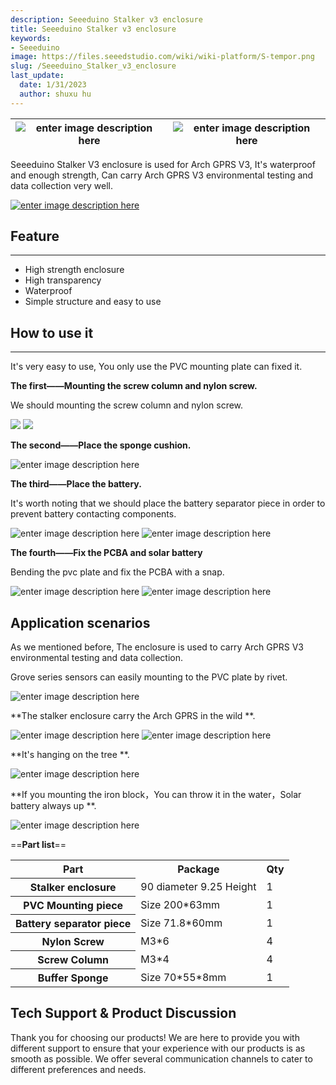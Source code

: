 ```yaml
---
description: Seeeduino Stalker v3 enclosure
title: Seeeduino Stalker v3 enclosure
keywords:
- Seeeduino 
image: https://files.seeedstudio.com/wiki/wiki-platform/S-tempor.png
slug: /Seeeduino_Stalker_v3_enclosure
last_update:
  date: 1/31/2023
  author: shuxu hu
---
```


|![enter image description here](https://files.seeedstudio.com/wiki/Seeeduino_Stalker_v3_enclosure/img/IMG_0738.JPG)|![enter image description here](https://files.seeedstudio.com/wiki/Seeeduino_Stalker_v3_enclosure/img/IMG_0741.JPG)
|---|---|

Seeeduino Stalker V3 enclosure is used for Arch GPRS V3, It's waterproof and enough strength, Can carry Arch GPRS V3 environmental testing and data collection very well.

[![enter image description here](https://files.seeedstudio.com/wiki/Seeed-WiKi/docs/images/300px-Get_One_Now_Banner-ragular.png)](https://www.seeedstudio.com/Seeeduino-Stalker-v3-enclosure-p-2419.html)

##  Feature
---
*   High strength enclosure
*   High transparency
*   Waterproof
*   Simple structure and easy to use

##  How to use it
---
It's very easy to use, You only use the PVC mounting plate can fixed it.

**The first——Mounting the screw column and  nylon screw.**

We should mounting the screw column and nylon screw.

![](https://files.seeedstudio.com/wiki/Seeeduino_Stalker_v3_enclosure/img/IMG_0762.JPG)
![](https://files.seeedstudio.com/wiki/Seeeduino_Stalker_v3_enclosure/img/IMG_0757.JPG)

**The second——Place the sponge cushion.**

![enter image description here](https://files.seeedstudio.com/wiki/Seeeduino_Stalker_v3_enclosure/img/IMG_0749.JPG)

**The third——Place the battery.**

It's worth noting that we should place the battery separator piece in order to prevent battery contacting components.

![enter image description here](https://files.seeedstudio.com/wiki/Seeeduino_Stalker_v3_enclosure/img/IMG_0766.JPG)
![enter image description here](https://files.seeedstudio.com/wiki/Seeeduino_Stalker_v3_enclosure/img/IMG_0750.JPG)

**The fourth——Fix the PCBA and solar battery**

Bending the pvc plate and fix the PCBA with a snap.

![enter image description here](https://files.seeedstudio.com/wiki/Seeeduino_Stalker_v3_enclosure/img/IMG_0752.JPG)
![enter image description here](https://files.seeedstudio.com/wiki/Seeeduino_Stalker_v3_enclosure/img/IMG_0756.JPG)

##  Application scenarios

As we mentioned before, The enclosure is used to carry Arch GPRS V3 environmental testing and data collection.

Grove series sensors can easily mounting to the PVC plate by rivet.

![enter image description here](https://files.seeedstudio.com/wiki/Seeeduino_Stalker_v3_enclosure/img/IMG_0764.JPG)

**The stalker enclosure carry the Arch GPRS in the wild **.

![enter image description here](https://files.seeedstudio.com/wiki/Seeeduino_Stalker_v3_enclosure/img/P50130-115633.jpg)
![enter image description here](https://files.seeedstudio.com/wiki/Seeeduino_Stalker_v3_enclosure/img/P50130-115712.jpg)

**It's hanging on the tree **.

![enter image description here](https://files.seeedstudio.com/wiki/Seeeduino_Stalker_v3_enclosure/img/P50130-120105.jpg)

**If you mounting the iron block，You can throw it in the water，Solar battery always up **.

![enter image description here](https://files.seeedstudio.com/wiki/Seeeduino_Stalker_v3_enclosure/img/P50130-120542.jpg)

==**Part list**==

<table  cellspacing="0" width="80%">
<tr>
<th scope="col"> Part
</th>
<th scope="col"> Package
</th>
<th scope="col"> Qty
</th></tr>
<tr>
<th scope="row"> Stalker enclosure
</th>
<td> 90 diameter 9.25 Height
</td>
<td> 1
</td></tr>
<tr>
<th scope="row"> PVC Mounting piece
</th>
<td> Size 200*63mm
</td>
<td> 1
</td></tr>
<tr>
<th scope="row"> Battery separator piece
</th>
<td> Size 71.8*60mm
</td>
<td> 1
</td></tr>
<tr>
<th scope="row"> Nylon Screw
</th>
<td> M3*6
</td>
<td> 4
</td></tr>
<tr>
<th scope="row"> Screw Column
</th>
<td> M3*4
</td>
<td> 4
</td></tr>
<tr>
<th scope="row">Buffer Sponge
</th>
<td> Size 70*55*8mm
</td>
<td> 1
</td></tr>
</table>

## Tech Support & Product Discussion

Thank you for choosing our products! We are here to provide you with different support to ensure that your experience with our products is as smooth as possible. We offer several communication channels to cater to different preferences and needs.

<div class="button_tech_support_container">
<a href="https://forum.seeedstudio.com/" class="button_forum"></a> 
<a href="https://www.seeedstudio.com/contacts" class="button_email"></a>
</div>

<div class="button_tech_support_container">
<a href="https://discord.gg/eWkprNDMU7" class="button_discord"></a> 
<a href="https://github.com/Seeed-Studio/wiki-documents/discussions/69" class="button_discussion"></a>
</div>
